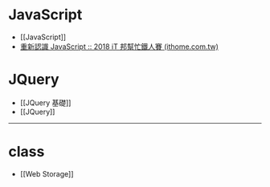 

# JavaScript
- [[JavaScript]]
- [重新認識 JavaScript :: 2018 iT 邦幫忙鐵人賽 (ithome.com.tw)](https://ithelp.ithome.com.tw/users/20065504/ironman/1259)


# JQuery
- [[JQuery 基礎]]
- [[JQuery]]


---
# class
- [[Web Storage]]
